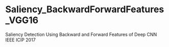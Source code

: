 # Saliency_BackwardForwardFeatures_VGG16
Saliency Detection Using Backward and Forward Features of Deep CNN IEEE ICIP 2017
